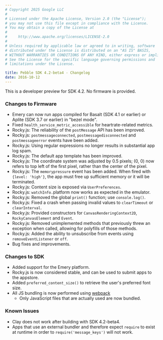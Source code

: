 ```yaml
---
# Copyright 2025 Google LLC
#
# Licensed under the Apache License, Version 2.0 (the "License");
# you may not use this file except in compliance with the License.
# You may obtain a copy of the License at
#
#     http://www.apache.org/licenses/LICENSE-2.0
#
# Unless required by applicable law or agreed to in writing, software
# distributed under the License is distributed on an "AS IS" BASIS,
# WITHOUT WARRANTIES OR CONDITIONS OF ANY KIND, either express or implied.
# See the License for the specific language governing permissions and
# limitations under the License.

title: Pebble SDK 4.2-beta4 - Changelog
date: 2016-10-12
---
```


This is a developer preview for SDK 4.2. No firmware is provided.

### Changes to Firmware

* Emery can now run apps compiled for Basalt (SDK 4.1 or earlier) or Aplite
  (SDK 3.7 or earlier) in "bezel mode".
* Fixed ``health_service_metric_accessible`` for heartrate-related metrics.
* Rocky.js: The reliability of the ``postMessage`` API has been improved.
* Rocky.js: `postmessageconnected`, `postmessagedisconnected` and `postmessageerror`
  events have been added.
* Rocky.js: Using regular expressions no longer results in substantial app log spam.
* Rocky.js: The default app template has been improved.
* Rocky.js: The coordinate system was adjusted by 0.5 pixels; (0, 0) now refers to
  top left of the first pixel, rather than the center of the pixel.
* Rocky.js: The `memorypressure` event has been added. When fired with
  `{level: 'high'}`, the app must free up sufficient memory or it will be
  terminated.
* Rocky.js: Content size is exposed via ``UserPreferences``.
* Rocky.js: `watchInfo.`platform now works as expected in the emulator.
* Rocky.js: Removed the global `print()` function; use `console.log()`.
* Rocky.js: Fixed a crash when passing invalid values to `clearTimeout` or
  `clearInterval`.
* Rocky.js: Provided constructors for `CanvasRenderingContext2D`, `RockyCanvasElement`
  and `Event`.
* Rocky.js: Removed unimplemented methods that previously threw an exception when called,
  allowing for polyfills of those methods.
* Rocky.js: Added the ability to unsubscribe from events using ``removeEventListener`` or
  ``off``.
* Bug fixes and improvements.


### Changes to SDK

* Added support for the Emery platform.
* Rocky.js is now considered stable, and can be used to submit apps to the appstore.
* Added ``preferred_content_size()`` to retrieve the user's preferred font size.
* All JS bundling is now performed using [webpack](https://webpack.github.io)
  * Only JavaScript files that are actually used are now bundled.


### Known Issues

* Clay does not work after building with SDK 4.2-beta4.
* Apps that use an external bundler and therefore expect `require` to exist at
  runtime in order to `require('message_keys')` will not work.

